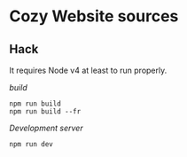 # Cozy Website sources

## Hack

It requires Node v4 at least to run properly.

*build*

```
npm run build
npm run build --fr
```

*Development server*

```
npm run dev
```

